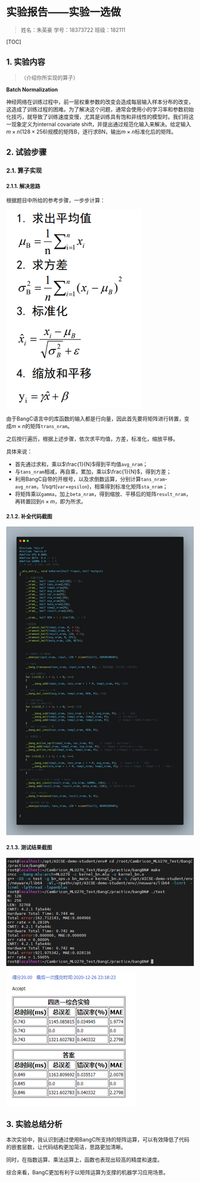 # 实验报告——实验一选做

> 姓名：朱英豪
> 学号：18373722
> 班级：182111

[TOC]

## 1. 实验内容

> （介绍你所实现的算子）

**Batch Normalization**

神经网络在训练过程中，前一层权重参数的改变会造成每层输入样本分布的改变，这造成了训练过程的困难。为了解决这个问题，通常会使用小的学习率和参数初始化技巧，就导致了训练速度变慢，尤其是训练具有饱和非线性的模型时。我们将这一现象定义为internal covariate shift，并提出通过规范化输入来解决。给定输入$m \times n (128 \times 256)$规模的矩阵B，逐行求BN，输出$m \times n$标准化后的矩阵。

## 2. 试验步骤

### 2.1. 算子实现

#### 2.1.1. 解决思路

根据题目中所给的参考步骤，一步步计算：

![](img/2020-12-26-23-23-28.png)

由于BangC语言中的库函数的输入都是行向量，因此首先要将矩阵进行转置，变成$m \times n$的矩阵`trans_nram`。

之后按行遍历，根据上述步骤，依次求平均值，方差，标准化，缩放平移。

具体来说：

- 首先通过求和，乘以$\frac{1}{N}$得到平均值`avg_nram`；
- 与`tans_nram`相减，再自乘，累加，乘以$\frac{1}{N}$，得到方差；
- 利用BangC自带的开根号，以及求倒数运算，分别计算`tans_nram`-`avg_nram`，1/sqrt(`var`+`epsilon`)，相乘得到标准化矩阵`sta_nram`；
- 将矩阵乘以`gamma`，加上`beta_nram`，得到缩放、平移后的矩阵`result_nram`，再转置回到$n \times m$，即为所求。

#### 2.1.2. 补全代码截图

![](img/bn.png)

#### 2.1.3. 测试结果截图

![](img/2020-12-26-23-36-52.png)

![](img/2020-12-27-10-26-00.png)

## 3. 实验总结分析

本次实验中，我认识到通过使用BangC所支持的矩阵运算，可以有效降低了代码的嵌套层数，让代码结构更加简洁，思路更加清晰。

同时，在指数运算、乘法运算上，函数也表现出较高的精度和速度。

综合来看，BangC更加有利于以矩阵运算为支撑的机器学习应用场景。